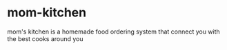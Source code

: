 # mom-kitchen
mom's kitchen is a homemade food ordering system that connect you with the best cooks around you

